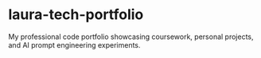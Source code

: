 # laura-tech-portfolio
My professional code portfolio showcasing coursework, personal projects, and AI prompt engineering experiments.
